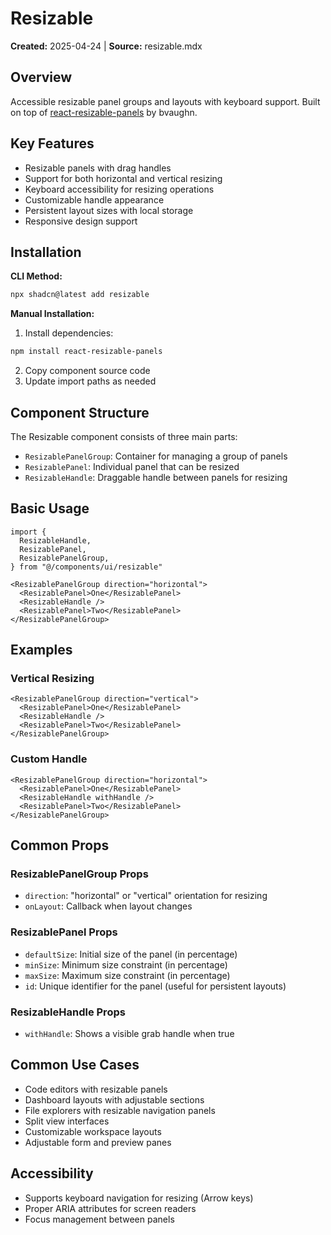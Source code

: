 # Resizable

**Created:** 2025-04-24 | **Source:** resizable.mdx

## Overview
Accessible resizable panel groups and layouts with keyboard support. Built on top of [react-resizable-panels](https://github.com/bvaughn/react-resizable-panels) by bvaughn.

## Key Features
- Resizable panels with drag handles
- Support for both horizontal and vertical resizing
- Keyboard accessibility for resizing operations
- Customizable handle appearance
- Persistent layout sizes with local storage
- Responsive design support

## Installation

**CLI Method:**
```bash
npx shadcn@latest add resizable
```

**Manual Installation:**
1. Install dependencies:
```bash
npm install react-resizable-panels
```
2. Copy component source code
3. Update import paths as needed

## Component Structure
The Resizable component consists of three main parts:

- `ResizablePanelGroup`: Container for managing a group of panels
- `ResizablePanel`: Individual panel that can be resized
- `ResizableHandle`: Draggable handle between panels for resizing

## Basic Usage

```tsx
import {
  ResizableHandle,
  ResizablePanel,
  ResizablePanelGroup,
} from "@/components/ui/resizable"

<ResizablePanelGroup direction="horizontal">
  <ResizablePanel>One</ResizablePanel>
  <ResizableHandle />
  <ResizablePanel>Two</ResizablePanel>
</ResizablePanelGroup>
```

## Examples

### Vertical Resizing

```tsx
<ResizablePanelGroup direction="vertical">
  <ResizablePanel>One</ResizablePanel>
  <ResizableHandle />
  <ResizablePanel>Two</ResizablePanel>
</ResizablePanelGroup>
```

### Custom Handle

```tsx
<ResizablePanelGroup direction="horizontal">
  <ResizablePanel>One</ResizablePanel>
  <ResizableHandle withHandle />
  <ResizablePanel>Two</ResizablePanel>
</ResizablePanelGroup>
```

## Common Props

### ResizablePanelGroup Props
- `direction`: "horizontal" or "vertical" orientation for resizing
- `onLayout`: Callback when layout changes

### ResizablePanel Props
- `defaultSize`: Initial size of the panel (in percentage)
- `minSize`: Minimum size constraint (in percentage)
- `maxSize`: Maximum size constraint (in percentage)
- `id`: Unique identifier for the panel (useful for persistent layouts)

### ResizableHandle Props
- `withHandle`: Shows a visible grab handle when true

## Common Use Cases
- Code editors with resizable panels
- Dashboard layouts with adjustable sections
- File explorers with resizable navigation panels
- Split view interfaces
- Customizable workspace layouts
- Adjustable form and preview panes

## Accessibility
- Supports keyboard navigation for resizing (Arrow keys)
- Proper ARIA attributes for screen readers
- Focus management between panels